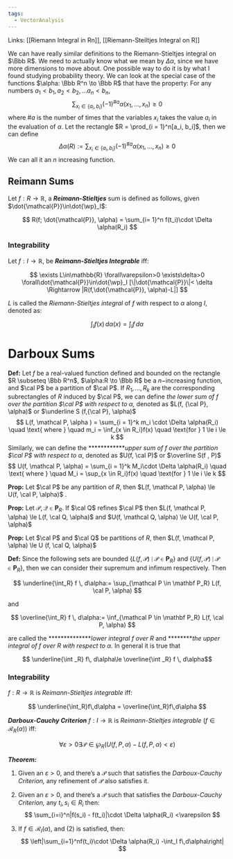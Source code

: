 ```yaml
---
tags:
  - VectorAnalysis
---
```

Links: [[Riemann Integral in Rn]], [[Riemann-Steiltjes Integral on R]]

We can have really similar definitions to the Riemann-Stieltjes integral on $\Bbb R$. We need to actually know what we mean by $\Delta \alpha$, since we have more dimensions to move about. One possible way to do it is by what I found studying probability theory. We can look at the special case of the functions $\alpha: \Bbb R^n \to \Bbb R$ that have the property: 
For any numbers $a_1 < b_1, a_2 < b_2, \dots a_n < b_n$, 
$$
\sum_{x_i \in \{a_i, b_i\}} (-1)^{\#a} \alpha(x_1, \dots, x_n) \ge 0
$$
where $\#a$ is the number of times that the variables $x_i$ takes the value $a_i$ in the evaluation of $\alpha$. Let the rectangle $R = \prod_{i = 1}^n[a_i, b_i]$, then we can define $$\Delta \alpha(R) := \sum_{x_i \in \{a_i, b_i\}} (-1)^{\#a} \alpha(x_1, \dots, x_n) \ge 0$$
We can all it an $n$ increasing function. 

## Reimann Sums
Let $f:R\to\mathbb{R}$, a _**Reimann-Stieltjes**_ sum is defined as follows, given $\dot{\mathcal{P}}\in\dot{\wp}_I$:

$$ R(f; \dot{\mathcal{P}}, \alpha) = \sum_{i= 1}^n f(t_i)\cdot \Delta \alpha(R_i) $$

### Integrability
Let $f:I\to\mathbb{R}$, be _**Reimann-Stieltjes Integrable**_ iff:

$$ \exists L\in\mathbb{R} \forall\varepsilon>0 \exists\delta>0 \forall\dot{\mathcal{P}}\in\dot{\wp}_I [\|\dot{\mathcal{P}}\|< \delta \Rightarrow |R(f,\dot{\mathcal{P}}, \alpha)-L|] $$

$L$ is called the _Riemann-Stieltjes integral_ of $f$ with respect to $\alpha$ along $I$, denoted as:

$$ \int_If(x) \,d\alpha(x) = \int_I f \,d\alpha $$


# Darboux Sums

**Def:** Let $f$ be a real-valued function defined and bounded on the rectangle $R \subseteq \Bbb R^n$, $\alpha:R \to \Bbb R$  be a $n-$increasing function, and $\cal P$ be a partition of $\cal P$. If $R_1, \dots, R_k$ are the corresponding subrectangles of $R$ induced by $\cal P$, we can define _the lower sum of $f$ over the partition $\cal P$ with respect to $\alpha$,_ denoted as $L(f, {\cal P}, \alpha)$ or $\underline S (f,{\cal P}, \alpha)$
$$
L(f, \mathcal P, \alpha ) = \sum_{i = 1}^k m_i \cdot \Delta \alpha(R_i) \quad \text{ where } \quad m_i = \inf_{x \in R_i}f(x) \quad \text{for } 1 \le i \le k $$
Similarly, we can define the ************_upper sum of $f$ over the partition $\cal P$ with respect to $\alpha$_, denoted as $U(f, \cal P)$ or $\overline S(f , P)$
$$
U(f, \mathcal P, \alpha) = \sum_{i = 1}^k M_i\cdot \Delta \alpha(R_i) \quad \text{ where } \quad M_i = \sup_{x \in R_i}f(x) \quad \text{for } 1 \le i \le k
$$

************Prop:************ Let $\cal P$ be any partition of $R$, then $L(f, \mathcal P, \alpha) \le U(f, \cal P, \alpha)$ .

************Prop:************ Let $\mathcal {P, Q} \in \mathbf P_R$. If $\cal Q$ refines $\cal P$ then $L(f, \mathcal P, \alpha) \le L(f, \cal Q, \alpha)$ and $U(f, \mathcal Q, \alpha) \le U(f, \cal P, \alpha)$

**********Prop:********** Let $\cal P$ and $\cal Q$ be partitions of $R$, then $L(f, \mathcal P, \alpha) \le U (f, \cal Q, \alpha)$

**********Def:********** Since the following sets are bounded $\{L(f, \mathcal P) \mid \mathcal P \in \mathbf P_R\}$ and $\{U(f, \mathcal P) \mid \mathcal P \in \mathbf P_R\}$, then we can consider their supremum and infimum respectively. Then

$$ \underline{\int_R} f \, d\alpha:= \sup_{\mathcal P \in \mathbf P_R} L(f, \cal P, \alpha) $$

and

$$ \overline{\int_R} f \, d\alpha:= \inf_{\mathcal P \in \mathbf P_R} L(f, \cal P, \alpha) $$

are called the **************_lower integral $f$ over $R$_ and ********_the upper integral of $f$ over $R$ with respect to $\alpha$._ In general it is true that

$$ \underline{\int _R} f\, d\alpha\le \overline{\int _R} f \, d\alpha$$
### Integrability
$f:R\to\mathbb{R}$ is _Reimann-Stieltjes integrable_ iff:

$$ \underline{\int_R}f\,d\alpha = \overline{\int_R}f\,d\alpha $$

_**Darboux-Cauchy Criterion**_ $f:I\to\mathbb{R}$ is _Reimann-Stieltjes integrable_ $(f\in\mathcal{R}_{R}(\alpha))$ iff:

$$ \forall\varepsilon>0\exists\mathcal{P}\in\wp_R(U(f,P,\alpha) - L(f,P,\alpha)<\varepsilon) $$

_**Theorem:**_
1. Given an $\varepsilon > 0$, and there’s a $\mathcal{P}$ such that satisfies the _Darboux-Cauchy Criterion,_ any refinement of $\mathcal{P}$ also satisfies it.
    
2. Given an $\varepsilon > 0$, and there’s a $\mathcal{P}$ such that satisfies the _Darboux-Cauchy Criterion,_ any $t_i, s_i \in R_i$ then:
	$$ \sum_{i=i}^n|f(s_i) - f(t_i)|\cdot \Delta \alpha(R_i) <\varepsilon $$
3. If $f\in\mathcal{R}_I(\alpha)$, and $(2)$ is satisfied, then:
$$ \left|\sum_{i=1}^nf(t_i)\cdot \Delta \alpha(R_i) -\int_I f\,d\alpha\right| $$
